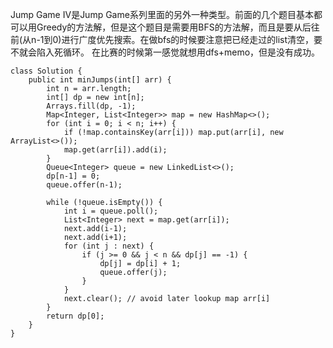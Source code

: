 Jump Game IV是Jump Game系列里面的另外一种类型。前面的几个题目基本都可以用Greedy的方法解，但是这个题目是需要用BFS的方法解，而且是要从后往前(从n-1到0)进行广度优先搜索。在做bfs的时候要注意把已经走过的list清空，要不就会陷入死循环。
在比赛的时候第一感觉就想用dfs+memo，但是没有成功。

```
class Solution {
    public int minJumps(int[] arr) {
        int n = arr.length;
        int[] dp = new int[n];
        Arrays.fill(dp, -1);
        Map<Integer, List<Integer>> map = new HashMap<>();
        for (int i = 0; i < n; i++) {
            if (!map.containsKey(arr[i])) map.put(arr[i], new ArrayList<>());
            map.get(arr[i]).add(i);
        }
        Queue<Integer> queue = new LinkedList<>();
        dp[n-1] = 0;
        queue.offer(n-1);
        
        while (!queue.isEmpty()) {
            int i = queue.poll();
            List<Integer> next = map.get(arr[i]);
            next.add(i-1);
            next.add(i+1);
            for (int j : next) {
                if (j >= 0 && j < n && dp[j] == -1) {
                    dp[j] = dp[i] + 1;
                    queue.offer(j);
                }
            }
            next.clear(); // avoid later lookup map arr[i]
        }
        return dp[0];
    }
}
```